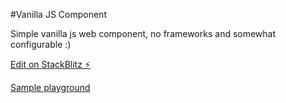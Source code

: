 #Vanilla JS Component

Simple vanilla js web component, no frameworks and somewhat configurable :)

[Edit on StackBlitz ⚡️](https://stackblitz.com/edit/js-bjim3r)

[Sample playground](https://js-bjim3r.stackblitz.io)
